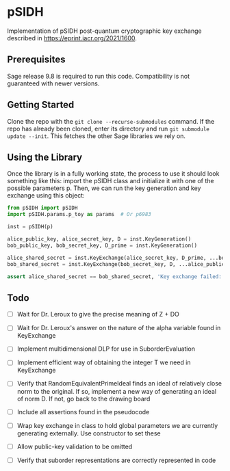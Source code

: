 # pSIDH
Implementation of pSIDH post-quantum cryptographic key exchange described in https://eprint.iacr.org/2021/1600.

## Prerequisites

Sage release 9.8 is required to run this code. Compatibility is not guaranteed with newer versions.

## Getting Started

Clone the repo with the `git clone --recurse-submodules` command. If the repo has already been cloned, enter its directory and run `git submodule update --init`. This fetches the other Sage libraries we rely on.

## Using the Library

Once the library is in a fully working state, the process to use it should look something like this: import the pSIDH class and initialize it with one of the possible parameters p. Then, we can run the key generation and key exchange using this object:

```python
from pSIDH import pSIDH
import pSIDH.params.p_toy as params  # Or p6983

inst = pSIDH(p)

alice_public_key, alice_secret_key, D = inst.KeyGeneration()
bob_public_key, bob_secret_key, D_prime = inst.KeyGeneration()

alice_shared_secret = inst.KeyExchange(alice_secret_key, D_prime, ...bob_public_key) # By default, does public-key validation
bob_shared_secret = inst.KeyExchange(bob_secret_key, D, ...alice_public_key, validate=False) # Do not validate public-key

assert alice_shared_secret == bob_shared_secret, 'Key exchange failed: the shared secrets are not the same'
```

## Todo

- [ ] Wait for Dr. Leroux to give the precise meaning of Z + DO

- [ ] Wait for Dr. Leroux's answer on the nature of the alpha variable found in KeyExchange

- [ ] Implement multidimensional DLP for use in SuborderEvaluation

- [ ] Implement efficient way of obtaining the integer T we need in KeyExchange

- [ ] Verify that RandomEquivalentPrimeIdeal finds an ideal of relatively close norm to the original. If so, implement a new way of generating an ideal of norm D. If not, go back to the drawing board

- [ ] Include all assertions found in the pseudocode

- [ ] Wrap key exchange in class to hold global parameters we are currently generating externally. Use constructor to set these

- [ ] Allow public-key validation to be omitted

- [ ] Verify that suborder representations are correctly represented in code
